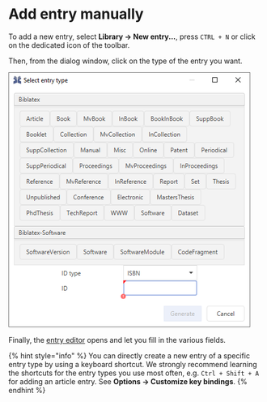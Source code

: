 # Add entry manually

To add a new entry, select **Library → New entry...**, press `CTRL + N​` or click on the dedicated icon of the toolbar.

Then, from the dialog window, click on the type of the entry you want.

![Screenshot of new entry dialog](../.gitbook/assets/entrytype-dialog%20%282%29%20%281%29.png)

Finally, the [entry editor](../advanced/entryeditor/) opens and let you fill in the various fields.

{% hint style="info" %}
You can directly create a new entry of a specific entry type by using a keyboard shortcut. We strongly recommend learning the shortcuts for the entry types you use most often, e.g. `Ctrl + Shift + A` for adding an article entry.​ See **Options → Customize key bindings**.
{% endhint %}

